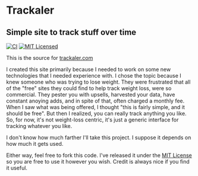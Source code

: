 # Trackaler

## Simple site to track stuff over time
[![CI](https://github.com/mjeffe/trackaler/actions/workflows/cicd.yml/badge.svg)](https://github.com/mjeffe/trackaler/actions/workflows/cicd.yml)
[![MIT Licensed](https://img.shields.io/badge/license-MIT-brightgreen.svg?style=flat)](LICENSE.md)

This is the source for [trackaler.com](https://trackaler.com)

I created this site primarily because I needed to work on some new technologies
that I needed experience with.  I chose the topic because I knew someone who
was trying to lose weight. They were frustrated that all of the "free" sites
they could find to help track weight loss, were so commercial. They pester you
with upsells, harvested your data, have constant anoying adds, and in spite of
that, often charged a monthly fee. When I saw what was being offered, I thought
"this is fairly simple, and it should be free". But then I realized, you can
really track anything you like. So, for now, it's not weight-loss centric, it's
just a generic interface for tracking whatever you like.

I don't know how much farther I'll take this project. I suppose it depends on
how much it gets used.

Either way, feel free to fork this code. I've released it under the [MIT
License](https://github.com/mjeffe/trackaler/blob/main/LICENSE) so you are free to use it
however you wish. Credit is always nice if you find it useful.

